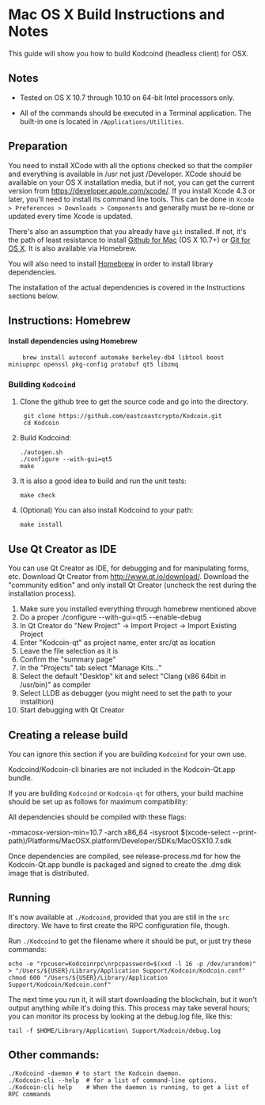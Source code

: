Mac OS X Build Instructions and Notes
====================================
This guide will show you how to build Kodcoind (headless client) for OSX.

Notes
-----

* Tested on OS X 10.7 through 10.10 on 64-bit Intel processors only.

* All of the commands should be executed in a Terminal application. The
built-in one is located in `/Applications/Utilities`.

Preparation
-----------

You need to install XCode with all the options checked so that the compiler
and everything is available in /usr not just /Developer. XCode should be
available on your OS X installation media, but if not, you can get the
current version from https://developer.apple.com/xcode/. If you install
Xcode 4.3 or later, you'll need to install its command line tools. This can
be done in `Xcode > Preferences > Downloads > Components` and generally must
be re-done or updated every time Xcode is updated.

There's also an assumption that you already have `git` installed. If
not, it's the path of least resistance to install [Github for Mac](https://mac.github.com/)
(OS X 10.7+) or
[Git for OS X](https://code.google.com/p/git-osx-installer/). It is also
available via Homebrew.

You will also need to install [Homebrew](http://brew.sh) in order to install library
dependencies.

The installation of the actual dependencies is covered in the Instructions
sections below.

Instructions: Homebrew
----------------------

#### Install dependencies using Homebrew

        brew install autoconf automake berkeley-db4 libtool boost miniupnpc openssl pkg-config protobuf qt5 libzmq

### Building `Kodcoind`

1. Clone the github tree to get the source code and go into the directory.

        git clone https://github.com/eastcoastcrypto/Kodcoin.git
        cd Kodcoin

2.  Build Kodcoind:

        ./autogen.sh
        ./configure --with-gui=qt5
        make

3.  It is also a good idea to build and run the unit tests:

        make check

4.  (Optional) You can also install Kodcoind to your path:

        make install

Use Qt Creator as IDE
------------------------
You can use Qt Creator as IDE, for debugging and for manipulating forms, etc.
Download Qt Creator from http://www.qt.io/download/. Download the "community edition" and only install Qt Creator (uncheck the rest during the installation process).

1. Make sure you installed everything through homebrew mentioned above
2. Do a proper ./configure --with-gui=qt5 --enable-debug
3. In Qt Creator do "New Project" -> Import Project -> Import Existing Project
4. Enter "Kodcoin-qt" as project name, enter src/qt as location
5. Leave the file selection as it is
6. Confirm the "summary page"
7. In the "Projects" tab select "Manage Kits..."
8. Select the default "Desktop" kit and select "Clang (x86 64bit in /usr/bin)" as compiler
9. Select LLDB as debugger (you might need to set the path to your installtion)
10. Start debugging with Qt Creator

Creating a release build
------------------------
You can ignore this section if you are building `Kodcoind` for your own use.

Kodcoind/Kodcoin-cli binaries are not included in the Kodcoin-Qt.app bundle.

If you are building `Kodcoind` or `Kodcoin-qt` for others, your build machine should be set up
as follows for maximum compatibility:

All dependencies should be compiled with these flags:

 -mmacosx-version-min=10.7
 -arch x86_64
 -isysroot $(xcode-select --print-path)/Platforms/MacOSX.platform/Developer/SDKs/MacOSX10.7.sdk

Once dependencies are compiled, see release-process.md for how the Kodcoin-Qt.app
bundle is packaged and signed to create the .dmg disk image that is distributed.

Running
-------

It's now available at `./Kodcoind`, provided that you are still in the `src`
directory. We have to first create the RPC configuration file, though.

Run `./Kodcoind` to get the filename where it should be put, or just try these
commands:

    echo -e "rpcuser=Kodcoinrpc\nrpcpassword=$(xxd -l 16 -p /dev/urandom)" > "/Users/${USER}/Library/Application Support/Kodcoin/Kodcoin.conf"
    chmod 600 "/Users/${USER}/Library/Application Support/Kodcoin/Kodcoin.conf"

The next time you run it, it will start downloading the blockchain, but it won't
output anything while it's doing this. This process may take several hours;
you can monitor its process by looking at the debug.log file, like this:

    tail -f $HOME/Library/Application\ Support/Kodcoin/debug.log

Other commands:
-------

    ./Kodcoind -daemon # to start the Kodcoin daemon.
    ./Kodcoin-cli --help  # for a list of command-line options.
    ./Kodcoin-cli help    # When the daemon is running, to get a list of RPC commands
